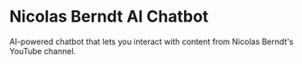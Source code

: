 # Nicolas Berndt AI Chatbot

AI-powered chatbot that lets you interact with content from Nicolas Berndt's YouTube channel.
